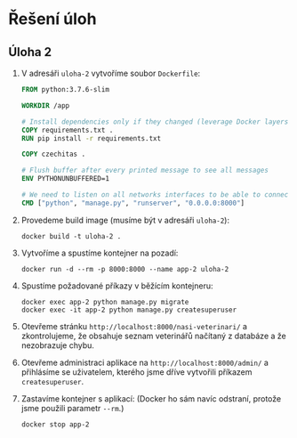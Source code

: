 # Řešení úloh

## Úloha 2

1. V adresáři `uloha-2` vytvoříme soubor `Dockerfile`:

   ```dockerfile
   FROM python:3.7.6-slim

   WORKDIR /app

   # Install dependencies only if they changed (leverage Docker layers)
   COPY requirements.txt .
   RUN pip install -r requirements.txt

   COPY czechitas .

   # Flush buffer after every printed message to see all messages
   ENV PYTHONUNBUFFERED=1

   # We need to listen on all networks interfaces to be able to connect from outside of the container
   CMD ["python", "manage.py", "runserver", "0.0.0.0:8000"]
   ```

2. Provedeme build image (musíme být v adresáři `uloha-2`):

   ```
   docker build -t uloha-2 .
   ```

3. Vytvoříme a spustíme kontejner na pozadí:

   ```
   docker run -d --rm -p 8000:8000 --name app-2 uloha-2
   ```

4. Spustíme požadované příkazy v běžícím kontejneru:

   ```
   docker exec app-2 python manage.py migrate
   docker exec -it app-2 python manage.py createsuperuser
   ```

5. Otevřeme stránku `http://localhost:8000/nasi-veterinari/` a zkontrolujeme, že obsahuje seznam veterinářů načítaný z databáze a že nezobrazuje chybu.

6. Otevřeme administraci aplikace na `http://localhost:8000/admin/` a přihlásíme se uživatelem, kterého jsme dříve vytvořili příkazem `createsuperuser`.

7. Zastavíme kontejner s aplikací: (Docker ho sám navíc odstraní, protože jsme použili parametr `--rm`.)

   ```
   docker stop app-2
   ```
